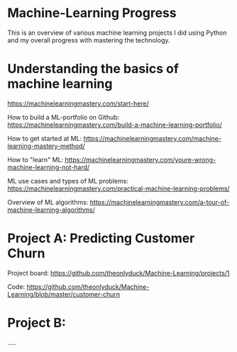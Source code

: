 # Machine-Learning Progress
This is an overview of various machine learning projects I did using Python and my overall progress with mastering the technology.

# Understanding the basics of machine learning
https://machinelearningmastery.com/start-here/

How to build a ML-portfolio on Github: https://machinelearningmastery.com/build-a-machine-learning-portfolio/

How to get started at ML: https://machinelearningmastery.com/machine-learning-mastery-method/

How to "learn" ML: https://machinelearningmastery.com/youre-wrong-machine-learning-not-hard/

ML use cases and types of ML problems: https://machinelearningmastery.com/practical-machine-learning-problems/

Overview of ML algorithms: https://machinelearningmastery.com/a-tour-of-machine-learning-algorithms/

# Project A: Predicting Customer Churn
Project board: https://github.com/theonlyduck/Machine-Learning/projects/1

Code: https://github.com/theonlyduck/Machine-Learning/blob/master/customer-churn

# Project B: 
.....
